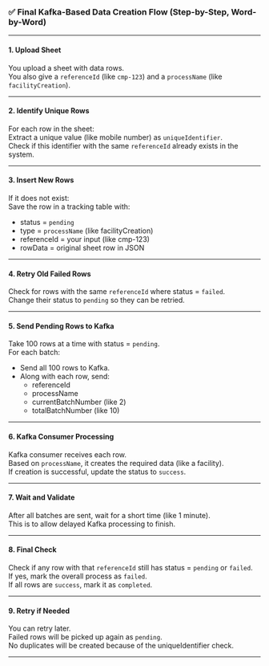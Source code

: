 ### ✅ Final Kafka-Based Data Creation Flow (Step-by-Step, Word-by-Word)

---

#### **1. Upload Sheet**
You upload a sheet with data rows.  
You also give a `referenceId` (like `cmp-123`) and a `processName` (like `facilityCreation`).

---

#### **2. Identify Unique Rows**
For each row in the sheet:  
Extract a unique value (like mobile number) as `uniqueIdentifier`.  
Check if this identifier with the same `referenceId` already exists in the system.

---

#### **3. Insert New Rows**
If it does not exist:  
Save the row in a tracking table with:
- status = `pending`
- type = `processName` (like facilityCreation)
- referenceId = your input (like cmp-123)
- rowData = original sheet row in JSON

---

#### **4. Retry Old Failed Rows**
Check for rows with the same `referenceId` where status = `failed`.  
Change their status to `pending` so they can be retried.

---

#### **5. Send Pending Rows to Kafka**
Take 100 rows at a time with status = `pending`.  
For each batch:
- Send all 100 rows to Kafka.
- Along with each row, send:
  - referenceId
  - processName
  - currentBatchNumber (like 2)
  - totalBatchNumber (like 10)

---

#### **6. Kafka Consumer Processing**
Kafka consumer receives each row.  
Based on `processName`, it creates the required data (like a facility).  
If creation is successful, update the status to `success`.

---

#### **7. Wait and Validate**
After all batches are sent, wait for a short time (like 1 minute).  
This is to allow delayed Kafka processing to finish.

---

#### **8. Final Check**
Check if any row with that `referenceId` still has status = `pending` or `failed`.  
If yes, mark the overall process as `failed`.  
If all rows are `success`, mark it as `completed`.

---

#### **9. Retry if Needed**
You can retry later.  
Failed rows will be picked up again as `pending`.  
No duplicates will be created because of the uniqueIdentifier check.

---
